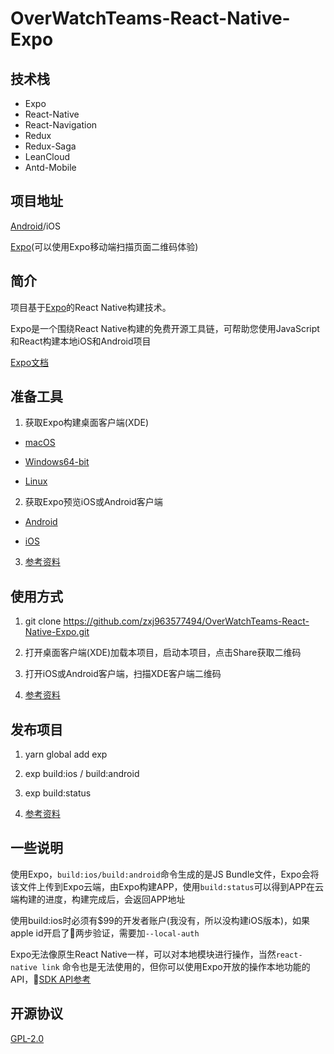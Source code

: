 
# OverWatchTeams-React-Native-Expo

## 技术栈

* Expo
* React-Native
* React-Navigation
* Redux
* Redux-Saga
* LeanCloud
* Antd-Mobile

## 项目地址

[Android]('')/iOS

[Expo](https://exp.host/@linq/OverWatchTeams)(可以使用Expo移动端扫描页面二维码体验)

## 简介

项目基于[Expo](https://expo.io/)的React Native构建技术。

Expo是一个围绕React Native构建的免费开源工具链，可帮助您使用JavaScript和React构建本地iOS和Android项目

[Expo文档](https://docs.expo.io/versions/latest/index.html)

## 准备工具

1. 获取Expo构建桌面客户端(XDE)

* [macOS](https://xde-updates.exponentjs.com/download/mac)

* [Windows64-bit](https://xde-updates.exponentjs.com/download/win32)

* [Linux](https://xde-updates.exponentjs.com/download/linux-x86_64)

2. 获取Expo预览iOS或Android客户端

* [Android](https://play.google.com/store/apps/details?id=host.exp.exponent)

* [iOS](https://itunes.com/apps/exponent)

3. [参考资料](https://docs.expo.io/versions/latest/introduction/installation.html)

## 使用方式

1. git clone https://github.com/zxj963577494/OverWatchTeams-React-Native-Expo.git

2. 打开桌面客户端(XDE)加载本项目，启动本项目，点击Share获取二维码

3. 打开iOS或Android客户端，扫描XDE客户端二维码

4. [参考资料](https://docs.expo.io/versions/latest/introduction/xde-tour.html)

## 发布项目

1. yarn global add exp

2. exp build:ios / build:android

3. exp build:status

4. [参考资料](https://docs.expo.io/versions/latest/guides/exp-cli.html)

## 一些说明

使用Expo，```build:ios/build:android```命令生成的是JS Bundle文件，Expo会将该文件上传到Expo云端，由Expo构建APP，使用```build:status```可以得到APP在云端构建的进度，构建完成后，会返回APP地址

使用build:ios时必须有$99的开发者账户(我没有，所以没构建iOS版本)，如果apple id开启了两步验证，需要加```--local-auth```

Expo无法像原生React Native一样，可以对本地模块进行操作，当然``` react-native link ``` 命令也是无法使用的，但你可以使用Expo开放的操作本地功能的API，[SDK API参考](https://docs.expo.io/versions/latest/sdk/index.html)

## 开源协议

[GPL-2.0](./LICENSE)
